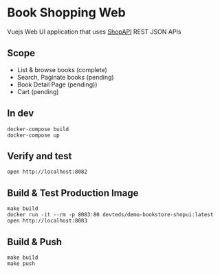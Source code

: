 # Book Shopping Web

Vuejs Web UI application that uses [ShopAPI](../shop-api) REST JSON APIs

## Scope

- List & browse books (complete)
- Search, Paginate books (pending)
- Book Detail Page (pending))
- Cart (pending)

## In dev

```
docker-compose build
docker-compose up
```

## Verify and test

```
open http://localhost:8082
```

## Build & Test Production Image

```
make build
docker run -it --rm -p 8083:80 devteds/demo-bookstore-shopui:latest
open http://localhost:8083
```

## Build & Push

```
make build
make push
```
